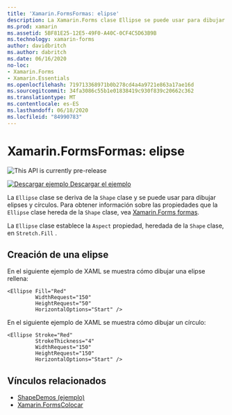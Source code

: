 ```yaml
---
title: 'Xamarin.FormsFormas: elipse'
description: La Xamarin.Forms clase Ellipse se puede usar para dibujar elipses y círculos.
ms.prod: xamarin
ms.assetid: 5BF81E25-12E5-49F0-A40C-0CF4C5D63B9B
ms.technology: xamarin-forms
author: davidbritch
ms.author: dabritch
ms.date: 06/16/2020
no-loc:
- Xamarin.Forms
- Xamarin.Essentials
ms.openlocfilehash: 719713368971b0b278cd4a4a9721e863a17ae16d
ms.sourcegitcommit: 34fa3086c55b1e01838419c930f839c20662c362
ms.translationtype: MT
ms.contentlocale: es-ES
ms.lasthandoff: 06/18/2020
ms.locfileid: "84990783"
---
```

# <a name="xamarinforms-shapes-ellipse"></a>Xamarin.FormsFormas: elipse

![](~/media/shared/preview.png "This API is currently pre-release")

[![Descargar ejemplo](~/media/shared/download.png) Descargar el ejemplo](https://docs.microsoft.com/samples/xamarin/xamarin-forms-samples/userinterface-shapesdemos/)

La `Ellipse` clase se deriva de la `Shape` clase y se puede usar para dibujar elipses y círculos. Para obtener información sobre las propiedades que la `Ellipse` clase hereda de la `Shape` clase, vea [ Xamarin.Forms formas](index.md).

La `Ellipse` clase establece la `Aspect` propiedad, heredada de la `Shape` clase, en `Stretch.Fill` .

## <a name="create-an-ellipse"></a>Creación de una elipse

En el siguiente ejemplo de XAML se muestra cómo dibujar una elipse rellena:

```xaml
<Ellipse Fill="Red"
         WidthRequest="150"
         HeightRequest="50"
         HorizontalOptions="Start" />
```

En el siguiente ejemplo de XAML se muestra cómo dibujar un círculo:

```xaml
<Ellipse Stroke="Red"
         StrokeThickness="4"
         WidthRequest="150"
         HeightRequest="150"
         HorizontalOptions="Start" />
```

## <a name="related-links"></a>Vínculos relacionados

- [ShapeDemos (ejemplo)](https://docs.microsoft.com/samples/xamarin/xamarin-forms-samples/userinterface-shapesdemos/)
- [Xamarin.FormsColocar](index.md)
